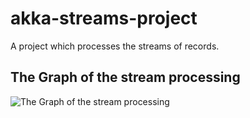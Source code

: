 # akka-streams-project
A project which processes the streams of records.

## The Graph of the stream processing
![The Graph of the stream processing](https://raw.githubusercontent.com/ashishtomer/akka-streams-project/media-branch/akka-stream-flow.png)
